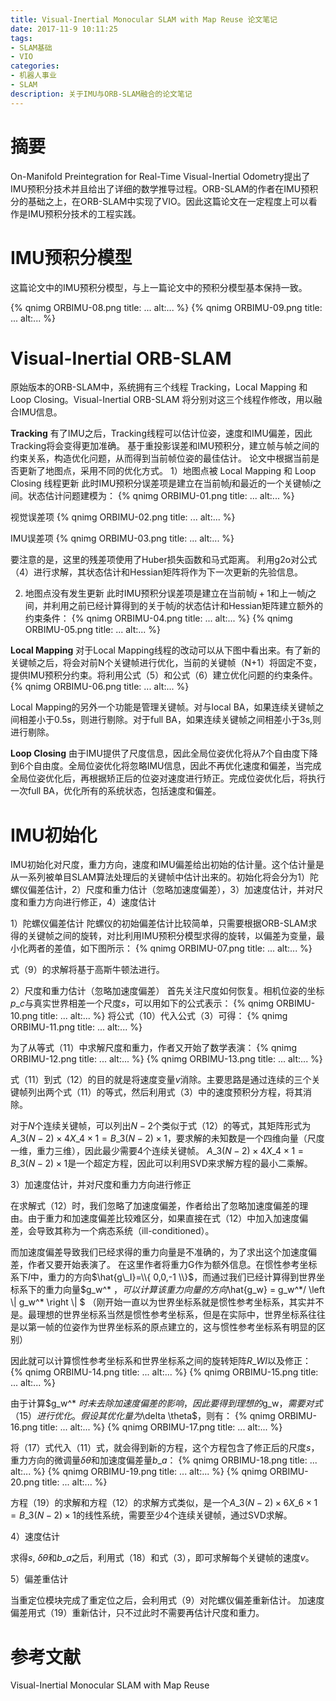 ```yaml
---
title: Visual-Inertial Monocular SLAM with Map Reuse 论文笔记
date: 2017-11-9 10:11:25
tags:
- SLAM基础
- VIO
categories:
- 机器人事业
- SLAM
description: 关于IMU与ORB-SLAM融合的论文笔记
---
```

<!-- more -->

# 摘要
On-Manifold Preintegration for Real-Time Visual-Inertial Odometry提出了IMU预积分技术并且给出了详细的数学推导过程。ORB-SLAM的作者在IMU预积分的基础之上，在ORB-SLAM中实现了VIO。因此这篇论文在一定程度上可以看作是IMU预积分技术的工程实践。

# IMU预积分模型
这篇论文中的IMU预积分模型，与上一篇论文中的预积分模型基本保持一致。

{% qnimg ORBIMU-08.png title: ... alt:... %}
{% qnimg ORBIMU-09.png title: ... alt:... %}


# Visual-Inertial ORB-SLAM
原始版本的ORB-SLAM中，系统拥有三个线程 Tracking，Local Mapping 和 Loop Closing。Visual-Inertial ORB-SLAM 将分别对这三个线程作修改，用以融合IMU信息。

**Tracking**
有了IMU之后，Tracking线程可以估计位姿，速度和IMU偏差，因此Tracking将会变得更加准确。
基于重投影误差和IMU预积分，建立帧与帧之间的约束关系，构造优化问题，从而得到当前帧位姿的最佳估计。
论文中根据当前是否更新了地图点，采用不同的优化方式。
1）地图点被 Local Mapping 和 Loop Closing 线程更新
此时IMU预积分误差项是建立在当前帧$j$和最近的一个关键帧$i$之间。状态估计问题建模为：
{% qnimg ORBIMU-01.png title: ... alt:... %}

视觉误差项
{% qnimg ORBIMU-02.png title: ... alt:... %}

IMU误差项
{% qnimg ORBIMU-03.png title: ... alt:... %}

要注意的是，这里的残差项使用了Huber损失函数和马式距离。
利用g2o对公式（4）进行求解，其状态估计和Hessian矩阵将作为下一次更新的先验信息。

2) 地图点没有发生更新
此时IMU预积分误差项是建立在当前帧$j+1$和上一帧$j$之间，并利用之前已经计算得到的关于帧$j$的状态估计和Hessian矩阵建立额外的约束条件：
{% qnimg ORBIMU-04.png title: ... alt:... %}
{% qnimg ORBIMU-05.png title: ... alt:... %}


**Local Mapping**
对于Local Mapping线程的改动可以从下图中看出来。有了新的关键帧之后，将会对前N个关键帧进行优化，当前的关键帧（N+1）将固定不变，提供IMU预积分约束。将利用公式（5）和公式（6）建立优化问题的约束条件。
{% qnimg ORBIMU-06.png title: ... alt:... %}

Local Mapping的另外一个功能是管理关键帧。对与local BA，如果连续关键帧之间相差小于0.5s，则进行剔除。对于full BA，如果连续关键帧之间相差小于3s,则进行剔除。

**Loop Closing**
由于IMU提供了尺度信息，因此全局位姿优化将从7个自由度下降到6个自由度。全局位姿优化将忽略IMU信息，因此不再优化速度和偏差，当完成全局位姿优化后，再根据矫正后的位姿对速度进行矫正。完成位姿优化后，将执行一次full BA，优化所有的系统状态，包括速度和偏差。

# IMU初始化
IMU初始化对尺度，重力方向，速度和IMU偏差给出初始的估计量。这个估计量是从一系列被单目SLAM算法处理后的关键帧中估计出来的。初始化将会分为1）陀螺仪偏差估计，2）尺度和重力估计（忽略加速度偏差），3）加速度估计，并对尺度和重力方向进行修正，4）速度估计

1）陀螺仪偏差估计
陀螺仪的初始偏差估计比较简单，只需要根据ORB-SLAM求得的关键帧之间的旋转，对比利用IMU预积分模型求得的旋转，以偏差为变量，最小化两者的差值，如下图所示：
{% qnimg ORBIMU-07.png title: ... alt:... %}

式（9）的求解将基于高斯牛顿法进行。

2）尺度和重力估计（忽略加速度偏差）
首先关注尺度如何恢复。相机位姿的坐标$p\_c$与真实世界相差一个尺度$s$，可以用如下的公式表示：
{% qnimg ORBIMU-10.png title: ... alt:... %}
将公式（10）代入公式（3）可得：
{% qnimg ORBIMU-11.png title: ... alt:... %}

为了从等式（11）中求解尺度和重力，作者又开始了数学表演：
{% qnimg ORBIMU-12.png title: ... alt:... %}
{% qnimg ORBIMU-13.png title: ... alt:... %}

式（11）到式（12）的目的就是将速度变量$v$消除。主要思路是通过连续的三个关键帧列出两个式（11）的等式，然后利用式（3）中的速度预积分方程，将其消除。

对于$N$个连续关键帧，可以列出$N-2$个类似于式（12）的等式，其矩阵形式为$A\_{3(N-2)\times 4} X\_{4 \times 1 } = B\_{3(N-2)\times 1}$，要求解的未知数是一个四维向量（尺度一维，重力三维），因此最少需要4个连续关键帧。
$A\_{3(N-2)\times 4} X\_{4 \times 1 } = B\_{3(N-2)\times 1}$是一个超定方程，因此可以利用SVD来求解方程的最小二乘解。


3）加速度估计，并对尺度和重力方向进行修正

在求解式（12）时，我们忽略了加速度偏差，作者给出了忽略加速度偏差的理由。由于重力和加速度偏差比较难区分，如果直接在式（12）中加入加速度偏差，会导致其称为一个病态系统（ill-conditioned）。

而加速度偏差导致我们已经求得的重力向量是不准确的，为了求出这个加速度偏差，作者又要开始表演了。
在这里作者将重力G作为额外信息。在惯性参考坐标系下$I$中，重力的方向$\hat{g\_I}=\\{ 0,0,-1 \\}$，而通过我们已经计算得到世界坐标系下的重力向量$g\_w^\* $，可以计算该重力向量的方向$\hat{g\_w} = g\_w^\*/ \left \\| g\_w^\*   \right \\| $
（刚开始一直以为世界坐标系就是惯性参考坐标系，其实并不是。最理想的世界坐标系当然是惯性参考坐标系，但是在实际中，世界坐标系往往是以第一帧的位姿作为世界坐标系的原点建立的，这与惯性参考坐标系有明显的区别）

因此就可以计算惯性参考坐标系和世界坐标系之间的旋转矩阵$R\_{WI}$以及修正：
{% qnimg ORBIMU-14.png title: ... alt:... %}
{% qnimg ORBIMU-15.png title: ... alt:... %}

由于计算$g\_w^\* $时未去除加速度偏差的影响，因此要得到理想的$g\_w$，需要对式（15）进行优化。假设其优化量为$\delta \theta$，则有：
{% qnimg ORBIMU-16.png title: ... alt:... %}
{% qnimg ORBIMU-17.png title: ... alt:... %}

将（17）式代入（11）式，就会得到新的方程，这个方程包含了修正后的尺度$s$，重力方向的微调量$\delta \theta$和加速度偏差量$b\_a$：
{% qnimg ORBIMU-18.png title: ... alt:... %}
{% qnimg ORBIMU-19.png title: ... alt:... %}
{% qnimg ORBIMU-20.png title: ... alt:... %}

方程（19）的求解和方程（12）的求解方式类似，是一个$A\_{3(N-2)\times 6} X\_{6 \times 1 } = B\_{3(N-2)\times 1}$的线性系统，需要至少4个连续关键帧，通过SVD求解。


4）速度估计

求得$s$, $\delta \theta$和$b\_a$之后，利用式（18）和式（3），即可求解每个关键帧的速度$v$。

5）偏差重估计

当重定位模块完成了重定位之后，会利用式（9）对陀螺仪偏差重新估计。
加速度偏差用式（19）重新估计，只不过此时不需要再估计尺度和重力。

# 参考文献
Visual-Inertial Monocular SLAM with Map Reuse














